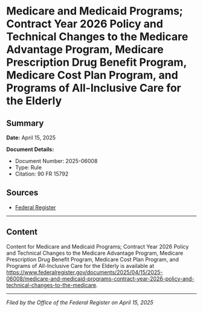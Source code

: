 # Medicare and Medicaid Programs; Contract Year 2026 Policy and Technical Changes to the Medicare Advantage Program, Medicare Prescription Drug Benefit Program, Medicare Cost Plan Program, and Programs of All-Inclusive Care for the Elderly

## Summary

**Date:** April 15, 2025

**Document Details:**
- Document Number: 2025-06008
- Type: Rule
- Citation: 90 FR 15792

## Sources
- [Federal Register](https://www.federalregister.gov/documents/2025/04/15/2025-06008/medicare-and-medicaid-programs-contract-year-2026-policy-and-technical-changes-to-the-medicare)

---

## Content

Content for Medicare and Medicaid Programs; Contract Year 2026 Policy and Technical Changes to the Medicare Advantage Program, Medicare Prescription Drug Benefit Program, Medicare Cost Plan Program, and Programs of All-Inclusive Care for the Elderly is available at https://www.federalregister.gov/documents/2025/04/15/2025-06008/medicare-and-medicaid-programs-contract-year-2026-policy-and-technical-changes-to-the-medicare.

---

*Filed by the Office of the Federal Register on April 15, 2025*
